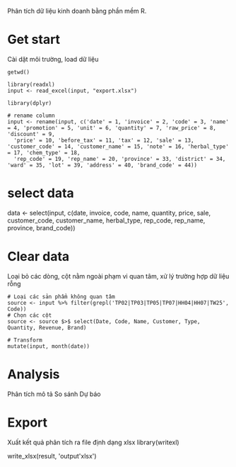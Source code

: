 Phân tích dữ liệu kinh doanh bằng phần mềm R.

# Get start
Cài dặt môi trường, load dữ liệu
```
getwd()

library(readxl)
input <- read_excel(input, "export.xlsx")

library(dplyr)

# rename column
input <- rename(input, c('date' = 1, 'invoice' = 2, 'code' = 3, 'name' = 4, 'promotion' = 5, 'unit' = 6, 'quantity' = 7, 'raw_price' = 8, 'discount' = 9,
  'price' = 10, 'before_tax' = 11, 'tax' = 12, 'sale' = 13, 'customer_code' = 14, 'customer_name' = 15, 'note' = 16, 'herbal_type' = 17, 'chem_type' = 18, 
  'rep_code' = 19, 'rep_name' = 20, 'province' = 33, 'district' = 34, 'ward' = 35, 'lot' = 39, 'address' = 40, 'brand_code' = 44))
```

# select data
data <- select(input, c(date, invoice, code, name, quantity, price, sale, customer_code, customer_name, herbal_type, rep_code, rep_name, province, brand_code))



# Clear data
Loại bỏ các dòng, cột nằm ngoài phạm vi quan tâm, xử lý trường hợp dữ liệu rỗng
```
# Loại các sản phẩm không quan tâm
source <- input %>% filter(grepl('TP02|TP03|TP05|TP07|HH04|HH07|TW25', Code))
# Chọn các cột
source <- source $>$ select(Date, Code, Name, Customer, Type, Quantity, Revenue, Brand)
```

```
# Transform
mutate(input, month(date))
```

# Analysis
Phân tích mô tả
So sánh
Dự báo

# Export
Xuất kết quả phân tích ra file định dạng xlsx
library(writexl)

write_xlsx(result, 'output'xlsx')
